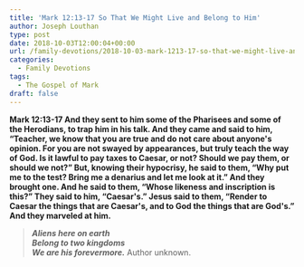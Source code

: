 ```yaml
---
title: 'Mark 12:13-17 So That We Might Live and Belong to Him'
author: Joseph Louthan
type: post
date: 2018-10-03T12:00:04+00:00
url: /family-devotions/2018-10-03-mark-1213-17-so-that-we-might-live-and-b.md/
categories:
  - Family Devotions
tags:
  - The Gospel of Mark
draft: false
---
```


**Mark 12:13-17 And they sent to him some of the Pharisees and some of the Herodians, to trap him in his talk. And they came and said to him, “Teacher, we know that you are true and do not care about anyone's opinion. For you are not swayed by appearances, but truly teach the way of God. Is it lawful to pay taxes to Caesar, or not? Should we pay them, or should we not?” But, knowing their hypocrisy, he said to them, “Why put me to the test? Bring me a denarius and let me look at it.” And they brought one. And he said to them, “Whose likeness and inscription is this?” They said to him, “Caesar's.” Jesus said to them, “Render to Caesar the things that are Caesar's, and to God the things that are God's.” And they marveled at him.**

>***Aliens here on earth***  
>***Belong to two kingdoms***  
>***We are his forevermore.***
>Author unknown.

